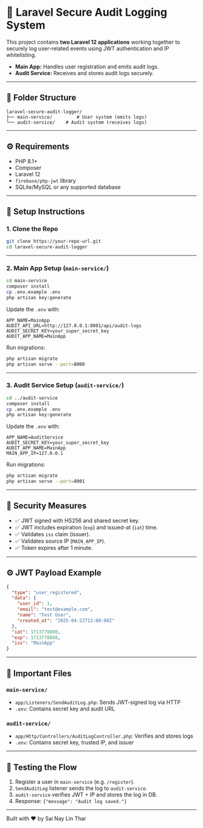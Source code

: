 # 🔐 Laravel Secure Audit Logging System

This project contains **two Laravel 12 applications** working together to securely log user-related events using JWT authentication and IP whitelisting.

- **Main App:** Handles user registration and emits audit logs.
- **Audit Service:** Receives and stores audit logs securely.

---

## 📁 Folder Structure

```
laravel-secure-audit-logger/
├── main-service/         # User system (emits logs)
└── audit-service/    # Audit system (receives logs)
```

---

## ⚙️ Requirements

- PHP 8.1+
- Composer
- Laravel 12
- `firebase/php-jwt` library
- SQLite/MySQL or any supported database

---

## 🚀 Setup Instructions

### 1. Clone the Repo

```bash
git clone https://your-repo-url.git
cd laravel-secure-audit-logger
```

---

### 2. Main App Setup (`main-service/`)

```bash
cd main-service
composer install
cp .env.example .env
php artisan key:generate
```

Update the `.env` with:

```env
APP_NAME=MainApp
AUDIT_API_URL=http://127.0.0.1:8001/api/audit-logs
AUDIT_SECRET_KEY=your_super_secret_key
AUDIT_APP_NAME=MainApp
```

Run migrations:

```bash
php artisan migrate
php artisan serve --port=8000
```

---

### 3. Audit Service Setup (`audit-service/`)

```bash
cd ../audit-service
composer install
cp .env.example .env
php artisan key:generate
```

Update the `.env` with:

```env
APP_NAME=AuditService
AUDIT_SECRET_KEY=your_super_secret_key
AUDIT_APP_NAME=MainApp
MAIN_APP_IP=127.0.0.1
```

Run migrations:

```bash
php artisan migrate
php artisan serve --port=8001
```

---

## 🔐 Security Measures

- ✅ JWT signed with HS256 and shared secret key.
- ✅ JWT includes expiration (`exp`) and issued-at (`iat`) time.
- ✅ Validates `iss` claim (issuer).
- ✅ Validates source IP (`MAIN_APP_IP`).
- ✅ Token expires after 1 minute.

---

## ⚙️ JWT Payload Example

```json
{
  "type": "user_registered",
  "data": {
    "user_id": 1,
    "email": "test@example.com",
    "name": "Test User",
    "created_at": "2025-04-22T12:00:00Z"
  },
  "iat": 1713778800,
  "exp": 1713778860,
  "iss": "MainApp"
}
```

---

## 📁 Important Files

### `main-service/`

- `app/Listeners/SendAuditLog.php`: Sends JWT-signed log via HTTP
- `.env`: Contains secret key and audit URL

### `audit-service/`

- `app/Http/Controllers/AuditLogController.php`: Verifies and stores logs
- `.env`: Contains secret key, trusted IP, and issuer

---

## 🧪 Testing the Flow

1. Register a user in `main-service` (e.g. `/register`).
2. `SendAuditLog` listener sends the log to `audit-service`.
3. `audit-service` verifies JWT + IP and stores the log in DB.
4. Response: `{"message": "Audit log saved."}`

---

Built with ❤️ by Sai Nay Lin Thar
